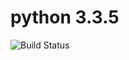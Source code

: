 # python 3.3.5

![Build Status](https://travis-ci.org/cyber-dojo-languages/python-3.3.5.svg?branch=master)